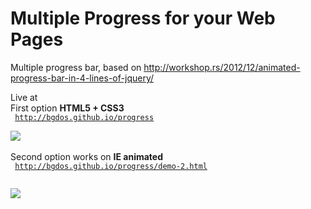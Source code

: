 # Multiple Progress for your Web Pages
Multiple progress bar, based on http://workshop.rs/2012/12/animated-progress-bar-in-4-lines-of-jquery/

Live at </br>
First option <b>HTML5 + CSS3</b></br>
<code>
http://bgdos.github.io/progress</br>
<img src='https://cloud.githubusercontent.com/assets/12112938/7527873/661f3418-f4d5-11e4-9dff-33861fac5d88.JPG'>
</code></br>
Second option works on <b>IE animated</b></br>
<code>
http://bgdos.github.io/progress/demo-2.html </br>
<img src='https://cloud.githubusercontent.com/assets/12112938/7527875/70b78d26-f4d5-11e4-9c81-6902de52dcc0.JPG'>
</code>
